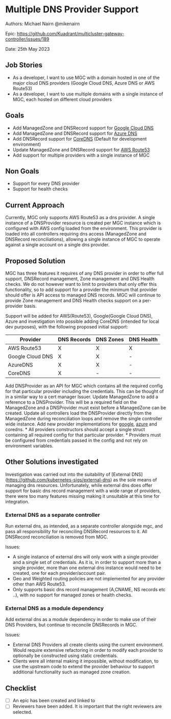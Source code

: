 # Multiple DNS Provider Support

Authors: Michael Nairn @mikenairn

Epic: https://github.com/Kuadrant/multicluster-gateway-controller/issues/189

Date: 25th May 2023


## Job Stories

- As a developer, I want to use MGC with a domain hosted in one of the major cloud DNS providers (Google Cloud DNS, Azure DNS or AWS Route53) 
- As a developer, I want to use multiple domains with a single instance of MGC, each hosted on different cloud providers

## Goals

- Add ManagedZone and DNSRecord support for [Google Cloud DNS](https://cloud.google.com/dns/docs/)
- Add ManagedZone and DNSRecord support for [Azure DNS](https://azure.microsoft.com/en-us/services/dns)
- Add DNSRecord support for [CoreDNS](https://coredns.io/) (Default for development environment)
- Update ManagedZone and DNSRecord support for [AWS Route53](https://aws.amazon.com/route53/)
- Add support for multiple providers with a single instance of MGC

## Non Goals

- Support for every DNS provider
- Support for health checks

## Current Approach

Currently, MGC only supports AWS Route53 as a dns provider. A single instance of a DNSProvider resource is created per MGC instance which is configured with AWS config loaded from the environment. 
This provider is loaded into all controllers requiring dns access (ManagedZone and DNSRecord reconciliations), allowing a single instance of MGC to operate against a single account on a single dns provider.

## Proposed Solution

MGC has three features it requires of any DNS provider in order to offer full support, DNSRecord management, Zone management and DNS Health checks.  We do not however want to limit to providers that only offer this functionality, so to add support for a provider the minimum that provider should offer is API access to managed DNS records.
MGC will continue to provide Zone management and DNS Health checks support on a per-provider basis.

Support will be added for AWS(Route53), Google(Google Cloud DNS), Azure and investigation into possible adding CoreDNS (intended for local dev purposes), with the following proposed initial support:

| Provider         | DNS Records | DNS Zones | DNS Health |
|------------------|-------------|-----------|------------|
| AWS Route53      | X           | X         | X          |
| Google Cloud DNS | X           | X         | -          |
| AzureDNS         | X           | X         | -          |
| CoreDNS          | X           | -         | -          |


Add DNSProvider as an API for MGC which contains all the required config for that particular provider including the credentials. This can be thought of in a similar way to a cert manager Issuer.
Update ManagedZone to add a reference to a DNSProvider. This will be a required field on the ManagedZone and a DNSProvider must exist before a ManagedZone can be created.
Update all controllers load the DNSProvider directly from the ManagedZone during reconciliation loops and remove the single controller wide instance. 
Add new provider implementations for [google](../proposals/assets/multiple-dns-provider-support/google/google.md), [azure](../proposals/assets/multiple-dns-provider-support/azure/azure.md) and coredns.
    * All providers constructors should accept a single struct containing all required config for that particular provider.
    * Providers must be configured from credentials passed in the config and not rely on environment variables.

## Other Solutions investigated

Investigation was carried out into the suitability of [External DNS] (https://github.com/kubernetes-sigs/external-dns) as the sole means of managing dns resources.
Unfortunately, while external dns does offer support for basic dns record management with a wide range of providers, there were too many features missing making it unsuitable at this time for integration.

### External DNS as a separate controller

Run external dns, as intended, as a separate controller alongside mgc, and pass all responsibility for reconciling DNSRecord resources to it. All DNSRecord reconciliation is removed from MGC.

Issues:

* A single instance of external dns will only work with a single provider and a single set of credentials. As it is, in order to support more than a single provider, more than one external dns instance would need to be created, one for each provider/account pair.
* Geo and Weighted routing policies are not implemented for any provider other than AWS Route53.
* Only supports basic dns record management (A,CNAME, NS records etc ..), with no support for managed zones or health checks.

### External DNS as a module dependency

Add external dns as a module dependency in order to make use of their DNS Providers, but continue to reconcile DNSRecords in MGC.

Issues:

* External DNS Providers all create clients using the current environment. Would require extensive refactoring in order to modify each provider to optionally be constructed using static credentials.
* Clients were all internal making it impossible, without modification, to use the upstream code to extend the provider behaviour to support additional functionality such as managed zone creation.

## Checklist

- [ ] An epic has been created and linked to
- [ ] Reviewers have been added. It is important that the right reviewers are selected.
